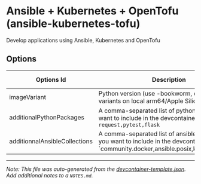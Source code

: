
# Ansible + Kubernetes + OpenTofu (ansible-kubernetes-tofu)

Develop applications using Ansible, Kubernetes and OpenTofu

## Options

| Options Id | Description | Type | Default Value |
|-----|-----|-----|-----|
| imageVariant | Python version (use -bookworm, or -bullseye variants on local arm64/Apple Silicon): | string | 3.12-bullseye |
| additionalPythonPackages | A comma-separated list of python packages you want to include in the devcontainer. Example: `request,pytest,flask` | string | - |
| additionnalAnsibleCollections | A comma-separated list of ansible collections you want to include in the devcontainer. Example: `community.docker,ansible.posix,kubernetes.core | string | - |



---

_Note: This file was auto-generated from the [devcontainer-template.json](https://github.com/jhoareaumarion/devcontainers/blob/main/src/ansible-kubernetes-tofu/devcontainer-template.json).  Add additional notes to a `NOTES.md`._
